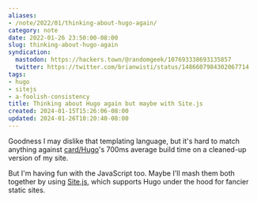 ```yaml
---
aliases:
- /note/2022/01/thinking-about-hugo-again/
category: note
date: 2022-01-26 23:50:00-08:00
slug: thinking-about-hugo-again
syndication:
  mastodon: https://hackers.town/@randomgeek/107693338693135857
  twitter: https://twitter.com/brianwisti/status/1486607984302067714
tags:
- hugo
- sitejs
- a-foolish-consistency
title: Thinking about Hugo again but maybe with Site.js
created: 2024-01-15T15:26:06-08:00
updated: 2024-01-26T10:20:40-08:00
---
```


Goodness I may dislike that templating language, but it's hard to match anything against [card/Hugo](../../../card/Hugo.md)'s 700ms average build time on a cleaned-up version of my site.

But I'm having fun with the JavaScript too. Maybe I'll mash them both together by using [Site.js](https://sitejs.org), which supports Hugo under the hood for fancier static sites.

